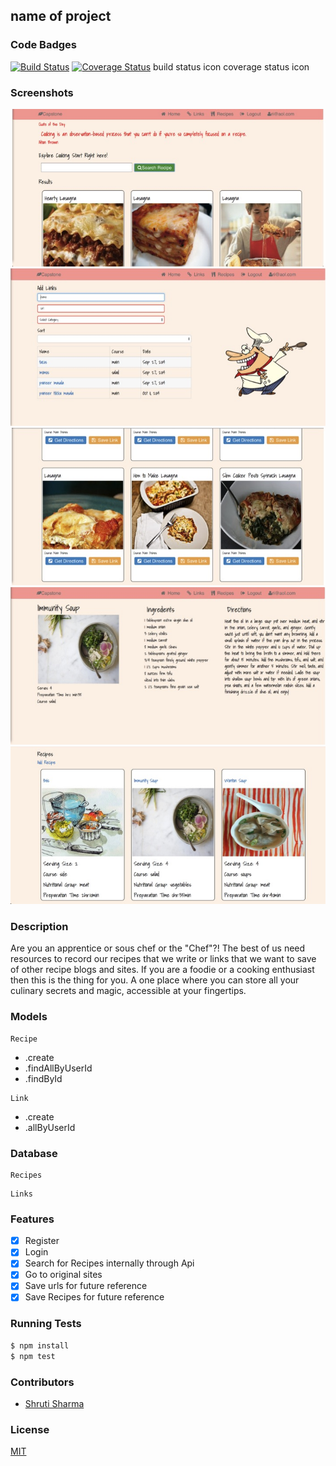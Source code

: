## name of project
### Code Badges
[![Build Status](https://travis-ci.org/shrutijalewar/capstone.svg)](https://travis-ci.org/shrutijalewar/capstone)
[![Coverage Status](https://coveralls.io/repos/shrutijalewar/capstone/badge.png)](https://coveralls.io/r/shrutijalewar/capstone)
build status icon
coverage status icon

### Screenshots
![Image1](https://raw.githubusercontent.com/shrutijalewar/capstone/master/docs/screenshots/Slide01.jpg)
![Image2](https://raw.githubusercontent.com/shrutijalewar/capstone/master/docs/screenshots/Slide02.jpg)
![Image3](https://raw.githubusercontent.com/shrutijalewar/capstone/master/docs/screenshots/Slide03.jpg)
![Image4](https://raw.githubusercontent.com/shrutijalewar/capstone/master/docs/screenshots/Slide04.jpg)
![Image5](https://raw.githubusercontent.com/shrutijalewar/capstone/master/docs/screenshots/Slide05.jpg)

### Description
Are you an apprentice or sous chef or the "Chef"?! The best of us need resources to record our recipes that we write or links that we want to save of other recipe blogs and sites. If you are a foodie or a cooking enthusiast then this is the thing for you. A one place where you can store all your culinary secrets and magic, accessible at your fingertips. 

### Models
```
Recipe
```
- .create
- .findAllByUserId
- .findById

```
Link
```
- .create
- .allByUserId

### Database
```
Recipes
```

```
Links
```

### Features
- [x] Register
- [x] Login
- [x] Search for Recipes internally through Api
- [X] Go to original sites
- [x] Save urls for future reference
- [x] Save Recipes for future reference

### Running Tests
```bash
$ npm install
$ npm test
```

### Contributors
- [Shruti Sharma](https://github.com/shrutijalewar)

### License
[MIT](LICENSE)

